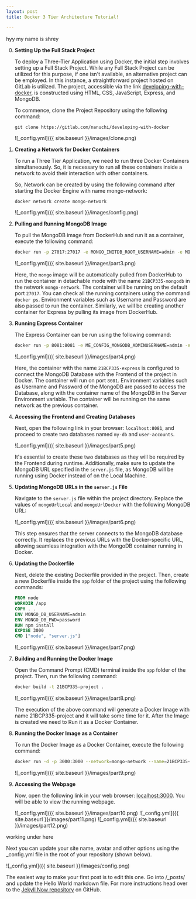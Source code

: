 ```yaml
---
layout: post
title: Docker 3 Tier Architecture Tutorial!

---
```


hyy my name is shrey



0. **Setting Up the Full Stack Project**

   To deploy a Three-Tier Application using Docker, the initial step involves setting up a Full Stack Project. While any Full Stack Project can be utilized for this purpose, if one isn't available, an alternative project can be employed. In this instance, a straightforward project hosted on GitLab is utilized. The project, accessible via the link [developing-with-docker](https://gitlab.com/nanuchi/developing-with-docker), is constructed using HTML, CSS, JavaScript, Express, and MongoDB.

   To commence, clone the Project Repository using the following command:

   `git clone https://gitlab.com/nanuchi/developing-with-docker`

   ![_config.yml]({{ site.baseurl }}/images/clone.png)



1. **Creating a Network for Docker Containers**

   To run a Three Tier Application, we need to run three Docker Containers simultaneously. So, it is necessary to run all these containers inside a network to avoid their interaction with other containers.

   So, Network can be created by using the following command after starting the Docker Engine with name mongo-network:

   ```bash
   docker network create mongo-network
   ```
   ![_config.yml]({{ site.baseurl }}/images/config.png)


2. **Pulling and Running MongoDB Image**

   To pull the MongoDB image from DockerHub and run it as a container, execute the following command:
   ``` bash 
   docker run -p 27017:27017 -e MONGO_INITDB_ROOT_USERNAME=admin -e MONGO_INITDB_ROOT_PASSWORD=password --network=mongo-network --name=21BCP335-mongodb -d mongo
   ```

   ![_config.yml]({{ site.baseurl }}/images/part3.png)

   Here, the `mongo` image will be automatically pulled from DockerHub to run the container in detachable mode with the name `21BCP335-mongodb` in the network `mongo-network`. The container will be running on the default port `27017`. You can check all the running containers using the command `docker ps`. Environment variables such as Username and Password are also passed to run the container. Similarly, we will be creating another container for Express by pulling its image from DockerHub.

3. **Running Express Container**

   The Express Container can be run using the following command:
   ``` bash 
   docker run -p 8081:8081 -e ME_CONFIG_MONGODB_ADMINUSERNAME=admin -e ME_CONFIG_MONGODB_ADMINPASSWORD=password -e ME_CONFIG_MONGODB_SERVER=21BCP335-mongodb --network=mongo-network --name=21BCP335-express -d mongo-express
   ```

   ![_config.yml]({{ site.baseurl }}/images/part4.png)

   
   Here, the container with the name `21BCP335-express` is configured to connect the MongoDB Database with the Frontend of the project in Docker. The container will run on port `8081`. Environment variables such as Username and Password of the MongoDB are passed to access the Database, along with the container name of the MongoDB in the Server Environment variable. The container will be running on the same network as the previous container.

4. **Accessing the Frontend and Creating Databases**

   Next, open the following link in your browser: `localhost:8081`, and proceed to create two databases named `my-db` and `user-accounts`.

   ![_config.yml]({{ site.baseurl }}/images/part5.png)

   It's essential to create these two databases as they will be required by the Frontend during runtime. Additionally, make sure to update the MongoDB URL specified in the `server.js` file, as MongoDB will be running using Docker instead of on the Local Machine.

5. **Updating MongoDB URLs in the `server.js` File**

   Navigate to the `server.js` file within the project directory. Replace the values of `mongoUrlLocal` and `mongoUrlDocker` with the following MongoDB URL:

   ![_config.yml]({{ site.baseurl }}/images/part6.png)

   This step ensures that the server connects to the MongoDB database correctly. It replaces the previous URLs with the Docker-specific URL, allowing seamless integration with the MongoDB container running in Docker.


6. **Updating the Dockerfile**

   Next, delete the existing Dockerfile provided in the project. Then, create a new Dockerfile inside the `app` folder of the project using the following commands:

   ```Dockerfile
   FROM node
   WORKDIR /app
   COPY . .
   ENV MONGO_DB_USERNAME=admin
   ENV MONGO_DB_PWD=password
   RUN npm install
   EXPOSE 3000
   CMD ["node", "server.js"]
   ```

   ![_config.yml]({{ site.baseurl }}/images/part7.png)

7. **Building and Running the Docker Image**

   Open the Command Prompt (CMD) terminal inside the `app` folder of the project. Then, run the following command:

   ```bash
   docker build -t 21BCP335-project .
   ```
   ![_config.yml]({{ site.baseurl }}/images/part8.png)

   The execution of the above command will generate a Docker Image with name 21BCP335-project and it will take some time for it. After the Image is created we need to Run it as a Docker Container.

8. **Running the Docker Image as a Container**

   To run the Docker Image as a Docker Container, execute the following command:

   ```bash
   docker run -d -p 3000:3000 --network=mongo-network --name=21BCP335-project 21BCP335-project
   ```

   ![_config.yml]({{ site.baseurl }}/images/part9.png)

9. **Accessing the Webpage**

   Now, open the following link in your web browser: [localhost:3000](http://localhost:3000). You will be able to view the running webpage.

   ![_config.yml]({{ site.baseurl }}/images/part10.png)
   ![_config.yml]({{ site.baseurl }}/images/part11.png)
   ![_config.yml]({{ site.baseurl }}/images/part12.png)
   
   



working under here



Next you can update your site name, avatar and other options using the _config.yml file in the root of your repository (shown below).

![_config.yml]({{ site.baseurl }}/images/config.png)

The easiest way to make your first post is to edit this one. Go into /_posts/ and update the Hello World markdown file. For more instructions head over to the [Jekyll Now repository](https://github.com/barryclark/jekyll-now) on GitHub.